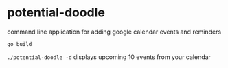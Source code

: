 # potential-doodle
command line application for adding google calendar events and reminders

`go build`

`./potential-doodle -d` displays upcoming 10 events from your calendar
